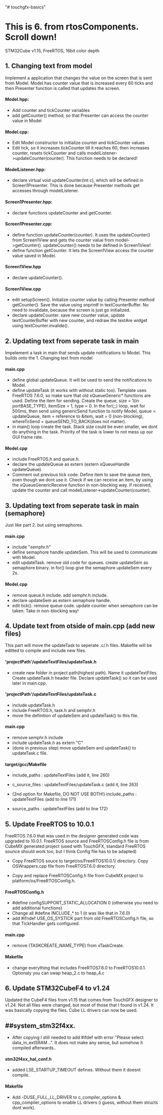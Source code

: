 "# touchgfx-basics"

# This is 6. from rtosComponents. Scroll down!

STM32Cube v1.15, FreeRTOS, 16bit color depth

## 1. Changing text from model
 Implement a application that changes the value on the screen that is sent from Model. Model has counter value that is increased every 60 ticks and then Presenter function is called that updates the screen.

#### Model.hpp:
* Add counter and tickCounter variables
* add getCounter() method, so that Presenter can access the counter value in Model

#### Model.cpp:
* Edit Model constructor to initialize counter and tickCounter values
* Edit tick, so it increases tickCounter till it reaches 60, then increases counter, resets tickCounter and calls modelListener->updateCounter(counter). This function needs to be declared!

#### ModelListener.hpp:
* declare virtual void updateCounter(int c), which will be defined in Screen1Presenter. This is done because Presenter methods get accesses through modelListener.

#### Screen1Presenter.hpp:
* declare functions updateCounter and getCounter.

#### Screen1Presenter.cpp:
* define function updateCounter(counter). It uses the updateCounter() from Screen1View and gets the counter value from model->getCounter(). updateCounter() needs to be defined in Screen1View!
* define function getCounter. It lets the Screen1View access the counter value saved in Model.

#### Screen1View.hpp
* declare updateCounter().

#### Screen1View.cpp
* edit setupScreen(). Initialize counter value by calling Presenter method getCounter(). Save the value using snprintf in textCounterBuffer. No need to invalidate, because the screen is just go initialized.
* declare updateCounter. save new counter value, update textCounterBuffer with new counter, and redraw the textAre widget using textCounter.invalide().

## 2. Updating text from seperate task in main
Impelement a task in main that sends update notifications to Model. This builds onto the 1. Changing text from model

#### main.cpp
* define global updateQueue. It will be used to send the notifications to Model.
* define updateTask (it works with without static too). Template uses FreeRTOS 7.6.0, so make sure that old xQueueGeneric* functions are used. Define the item for sending. Create the queue, size = 1(in portBASE_TYPE), itemSize = 1, type = 0. In the for(;;) loop, wait for 500ms, then send using genericSend function to notify Model, queue = updateQueue, item = reference to &item, wait = 0 (non-blocking), whereToSend = queueSEND_TO_BACK(does not matter).
* in main() loop create the task. Stack size could be even smaller, we dont do anything in the task. Priority of the task is lower to not mess up our GUI frame rate.

#### Model.cpp
* include FreeRTOS.h and queue.h.
* declare the updateQueue as extern (extern xQueueHandle updateQueue).
* Comment out previous tick code. Define item to save the queue item, even though we dont use it. Check if we can receive an item, by using the xQueueGenericReceive function in non-blocking way. If received, update the counter and call modelListener->updateCounter(counter).

## 3. Updating text from seperate task in main (semaphore)
Just like part 2. but using semaphores.

#### main.cpp
* include "semphr.h"
* define semaphore handle updateSem. This will be used to communicate with Model.
* edit updateTask. remove old code for queues. create updateSem as semaphore binary. in for() loop give the semaphore updateSem every 2s.

#### Model.cpp
* remove queue.h include. add semphr.h include.
* declare updateSem as extern semaphore handle.
* edit tick(). remove queue code. update counter when semaphore can be taken. Take in non-blocking way!


## 4. Update text from otside of main.cpp (add new files)
This part will move the updateTask to seperate .c/.h files. Makefile will be editted to compile and include new files.

#### 'projectPath'/updateTextFiles/updateTask.h
* create new folder in project path(highest path). Name it updateTextFiles. Create updateTask.h header file. Declare updateTask() so it can be used later in main.cpp.

#### 'projectPath'/updateTextFiles/updateTask.c
* include updateTask.h
* include FreeRTOS.h, task.h and semphr.h
* move the definition of updateSem and updateTask() to this file.

#### main.cpp
* remove semphr.h include
* include updateTask.h as extern "C"
* (done in previous step) move updateSem and updateTask() to updateTask.c file.

#### target/gcc/Makefile
* include_paths : updateTextFiles (add it, line 260)
* c_source_files : updateTextFiles/updateTask.c (add it, line 263)

* (2nd option for Makefile, DO NOT USE BOTH!) include_paths : updateTextFiles (add to line 171)
* source_paths : updateTextFiles (add to line 172)

## 5. Update FreeRTOS to 10.0.1
FreeRTOS 7.6.0 that was used in the designer generated code was upgraded to 10.0.1. FreeRTOS source and FreeRTOSConfig.h file is from CubeMX generated project (used with TouchGFX, standard FreeRTOS sounce should work too, but I think Config file has to be adapted)

* Copy FreeRTOS souce to target/os/FreeRTOS10.0.1/ directory. Copy OSWrappers.cpp file from FreeRTOS7.6.0 directory.

* Copy and replace FreeRTOSConfig.h file from CubeMX project to platform/os/FreeRTOSConfig.h.

#### FreeRTOSConfig.h
* #define configSUPPORT_STATIC_ALLOCATION 0 (otherwise you need to add additional functions)
* Change all #define INCLUDE_* to 1 (it was like that in 7.6.0)
* add #ifndef USE_OS_SYSTICK part from old FreeRTOSConfig.h file, so that TickHandler gets configured.

#### main.cpp
* remove (TASKCREATE_NAME_TYPE) from xTaskCreate.

#### Makefile
* change everything that includes FreeRTOS7.6.0 to FreeRTOS10.0.1. Optionaly you can swap heap_2.c to heap_4.c

## 6. Update STM32CubeF4 to v1.24
Updated the CubeF4 files from v1.15 that comes from TouchGFX designer to  v1.24. Not all files were changed, but most of those that I found in v1.24. It was basically copying the files. Cube LL drivers can now be used.

## ##system_stm32f4xx.
* After copying I still needed to add #ifdef with error "Please select data_in_extSRAM ..". It does not make any sense, but somehow it compiled afterwards..

#### stm32f4xx_hal_conf.h
* added LSE_STARTUP_TIMEOUT defines. Without them it doesnt compile.

#### Makefile
* Add -DUSE_FULL_LL_DRIVER to c_compiler_options & cpp_compiler_options to enable LL drivers (i guess, without them structs dont work).
